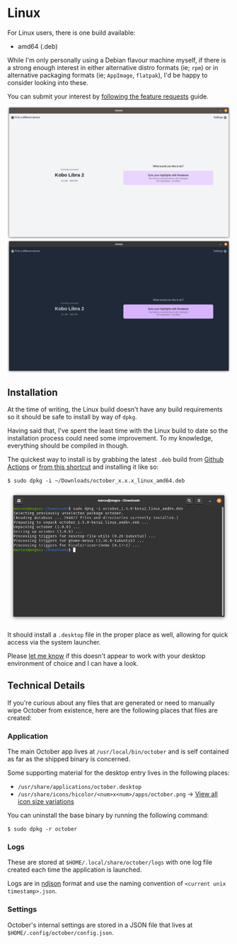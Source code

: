 # Linux

For Linux users, there is one build available:

- amd64 (.deb)

While I'm only personally using a Debian flavour machine myself, if there is a strong enough interest in either alternative distro formats (ie; `rpm`) or in alternative packaging formats (ie; `AppImage`, `flatpak`), I'd be happy to consider looking into these.

You can submit your interest by [following the feature requests](../contributing/feature-requests.md) guide.

![](../assets/linux/linux_overview_light.png#only-light)
![](../assets/linux/linux_overview_dark.png#only-dark)

## Installation

At the time of writing, the Linux build doesn't have any build requirements so it should be safe to install by way of `dpkg`.

Having said that, I've spent the least time with the Linux build to date so the installation process could need some improvement. To my knowledge, everything should be compiled in though.

The quickest way to install is by grabbing the latest `.deb` build from [Github Actions]() or [from this shortcut](https://october.utf9k.net/download/linux/latest) and installing it like so:

```console
$ sudo dpkg -i ~/Downloads/october_x.x.x_linux_amd64.deb
```

![](../assets/linux/linux_install.png)

It should install a `.desktop` file in the proper place as well, allowing for quick access via the system launcher.

Please [let me know]() if this doesn't appear to work with your desktop environment of choice and I can have a look.

## Technical Details

If you're curious about any files that are generated or need to manually wipe October from existence, here are the following places that files are created:

### Application

The main October app lives at `/usr/local/bin/october` and is self contained as far as the shipped binary is concerned.

Some supporting material for the desktop entry lives in the following places:

- `/usr/share/applications/october.desktop`
- `/usr/share/icons/hicolor/<num>x<num>/apps/october.png` -> [View all icon size variations](https://github.com/marcus-crane/october/tree/main/build/linux/october_0.0.0_amd64/usr/share/icons/hicolor)

You can uninstall the base binary by running the following command:

```console
$ sudo dpkg -r october
```

### Logs

These are stored at `$HOME/.local/share/october/logs` with one log file created each time the application is launched.

Logs are in [ndjson](http://ndjson.org/) format and use the naming convention of `<current unix timestamp>.json`.

### Settings

October's internal settings are stored in a JSON file that lives at `$HOME/.config/october/config.json`.